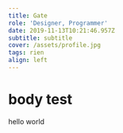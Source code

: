 ```yaml
---
title: Gate
role: 'Designer, Programmer'
date: 2019-11-13T10:21:46.957Z
subtitle: subtitle
cover: /assets/profile.jpg
tags: rien
align: left
---
```

# body test

hello world
